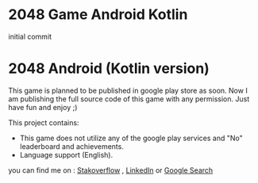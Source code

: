 # 2048 Game Android Kotlin  
initial commit

# 2048 Android (Kotlin version)
This game is planned to be published in google play store as soon. Now I am publishing the full source code of this game with any permission. Just have fun and enjoy ;)

This project contains:
- This game does not utilize any of the google play services and "No" leaderboard and achievements.
- Language support (English). 

you can find me on : <a href="https://stackoverflow.com/users/7200297/agilanbu?tab=profile">Stakoverflow</a> , <a href="https://www.linkedin.com/in/agil-anbu-765571160/">LinkedIn</a> or <a href="https://www.google.com/search?ei=gYEGYLbGDdSR4-EP2t2g8A4&q=agil+anbu&oq=agil+anbu&gs_lcp=CgZwc3ktYWIQAzICCAA6BAgAEA1Q-mpY03Rgy3doAHAAeAGAAcACiAGsDJIBBzAuNi4wLjKYAQCgAQGqAQdnd3Mtd2l6wAEB&sclient=psy-ab&ved=0ahUKEwj2itistKfuAhXUyDgGHdouCO4Q4dUDCA0&uact=5">Google Search</a>
